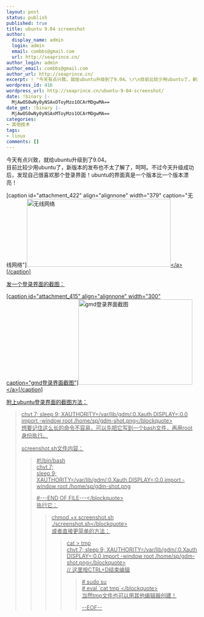 ```yaml
---
layout: post
status: publish
published: true
title: ubuntu 9.04 screenshot
author:
  display_name: admin
  login: admin
  email: combbs@gmail.com
  url: http://seaprince.cn/
author_login: admin
author_email: combbs@gmail.com
author_url: http://seaprince.cn/
excerpt: ! "今天有点兴致，就给ubuntu升级到了9.04。\r\n目前比较少用ubuntu了，新版本的发布也不太了解了，呵呵。不过今天升级成功后，发现自己很喜欢那个登录界面！ubuntu的界面真是一个版本比一个版本漂亮！"
wordpress_id: 416
wordpress_url: http://seaprince.cn/ubuntu-9-04-screenshot/
date: !binary |-
  MjAwOS0wNy0yNSAxOToyMzo1OCArMDgwMA==
date_gmt: !binary |-
  MjAwOS0wNy0yNSAxMToyMzo1OCArMDgwMA==
categories:
- 其他技术
tags:
- linux
comments: []
---
```

<p>今天有点兴致，就给ubuntu升级到了9.04。<br />
目前比较少用ubuntu了，新版本的发布也不太了解了，呵呵。不过今天升级成功后，发现自己很喜欢那个登录界面！ubuntu的界面真是一个版本比一个版本漂亮！</p>
<p>[caption id="attachment_422" align="alignnone" width="379" caption="无线网络"]<a href="http:&#47;&#47;blog.eaxi.com&#47;wp-content&#47;uploads&#47;2009&#47;07&#47;time.png"><img class="size-full wp-image-422" title="time" src="http:&#47;&#47;blog.eaxi.com&#47;wp-content&#47;uploads&#47;2009&#47;07&#47;time.png" alt="无线网络" width="379" height="179" &#47;><&#47;a>[&#47;caption]</p>
<p>发一个登录界面的截图：</p>
<p>[caption id="attachment_415" align="alignnone" width="300" caption="gmd登录界面截图"]<a href="http:&#47;&#47;blog.eaxi.com&#47;wp-content&#47;uploads&#47;2009&#47;07&#47;gdm-shot.png"><img class="size-medium wp-image-415" title="gdm-shot" src="http:&#47;&#47;blog.eaxi.com&#47;wp-content&#47;uploads&#47;2009&#47;07&#47;gdm-shot-300x225.png" alt="gmd登录界面截图" width="300" height="225" &#47;><&#47;a>[&#47;caption]</p>
<p>附上ubuntu登录界面的截图方法：</p>
<blockquote><p>chvt 7; sleep 9; XAUTHORITY=&#47;var&#47;lib&#47;gdm&#47;:0.Xauth DISPLAY=:0.0 import -window root &#47;home&#47;sp&#47;gdm-shot.png<&#47;blockquote><br />
想要记住这么长的命令不容易，可以先把它写到一个bash文件，再用root身份执行。</p>
<p>screenshot.sh文件内容：</p>
<blockquote><p>#!&#47;bin&#47;bash<br />
chvt 7;<br />
sleep 9;<br />
XAUTHORITY=&#47;var&#47;lib&#47;gdm&#47;:0.Xauth DISPLAY=:0.0 import -window root &#47;home&#47;sp&#47;gdm-shot.png</p>
<p>#---END OF FILE---<&#47;blockquote><br />
执行它：</p>
<blockquote><p>chmod +x screenshot.sh<br />
.&#47;screenshot.sh<&#47;blockquote><br />
或者直接更简单的方法：</p>
<blockquote><p>cat > tmp<br />
chvt 7; sleep 9; XAUTHORITY=&#47;var&#47;lib&#47;gdm&#47;:0.Xauth DISPLAY=:0.0 import -window root &#47;home&#47;sp&#47;gdm-shot.png<&#47;blockquote><br />
&#47;&#47; 这里按CTRL+D结束编辑</p>
<blockquote><p># sudo su<br />
# eval `cat tmp`<&#47;blockquote><br />
当然tmp文件也可以用其他编辑器创建！</p>
<p>--EOF--</p>
